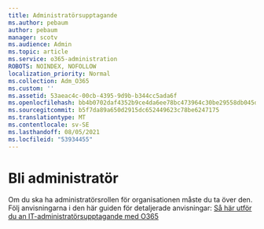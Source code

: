 ```yaml
---
title: Administratörsupptagande
ms.author: pebaum
author: pebaum
manager: scotv
ms.audience: Admin
ms.topic: article
ms.service: o365-administration
ROBOTS: NOINDEX, NOFOLLOW
localization_priority: Normal
ms.collection: Adm_O365
ms.custom: ''
ms.assetid: 53aeac4c-00cb-4395-9d9b-b344cc5ada6f
ms.openlocfilehash: bb4b0702daf4352b9ce4da6ee78bc473964c30be29558db045d53821f6b035fe
ms.sourcegitcommit: b5f7da89a650d2915dc652449623c78be6247175
ms.translationtype: MT
ms.contentlocale: sv-SE
ms.lasthandoff: 08/05/2021
ms.locfileid: "53934455"
---
```

# <a name="become-an-admin"></a>Bli administratör

Om du ska ha administratörsrollen för organisationen måste du ta över den. Följ anvisningarna i den här guiden för detaljerade anvisningar: [Så här utför du an IT-administratörsupptagande med O365](https://powerbi.microsoft.com/pt-pt/blog/how-to-perform-an-it-admin-takeover-with-o365/)
